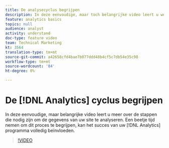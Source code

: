 ```yaml
---
title: De analysecyclus begrijpen
description: In deze eenvoudige, maar toch belangrijke video leert u welke stappen u moet ondernemen om de gegevens van uw site te analyseren. Door wat tijd in te nemen om dit proces te begrijpen, kan het succes van uw Analytics-programma van het grootste belang zijn.
feature: analytics basics
topics: null
audience: analyst
activity: understand
doc-type: feature video
team: Technical Marketing
kt: 3564
translation-type: tm+mt
source-git-commit: a42658cfd4bae7b077ddd48b4cf5c7db54e35c98
workflow-type: tm+mt
source-wordcount: '84'
ht-degree: 0%

---
```



# De [!DNL Analytics] cyclus begrijpen

In deze eenvoudige, maar belangrijke video leert u meer over de stappen die nodig zijn om de gegevens van uw site te analyseren. Een beetje tijd nemen om dit proces te begrijpen, kan het succes van uw [!DNL Analytics] programma volledig beïnvloeden.

>[!VIDEO](https://video.tv.adobe.com/v/28950/?quality=12)
